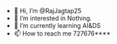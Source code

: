 - 👋 Hi, I’m @RajJagtap25
- 👀 I’m interested in Nothing.
- 🌱 I’m currently learning AI&DS
- 📫 How to reach me 727676****

<!---
RajJagtap25/RajJagtap25 is a ✨ special ✨ repository because its `README.md` (this file) appears on your GitHub profile.
You can click the Preview link to take a look at your changes.
--->
